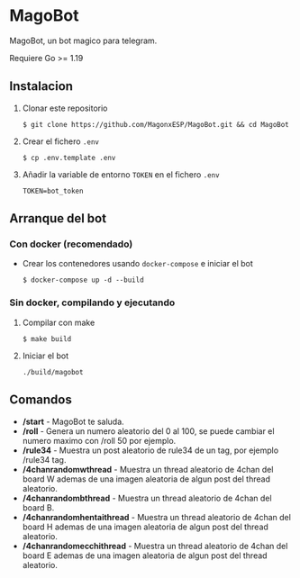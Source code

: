 # MagoBot
MagoBot, un bot magico para telegram.

Requiere Go >= 1.19

## Instalacion
1. Clonar este repositorio
    ```shell script
    $ git clone https://github.com/MagonxESP/MagoBot.git && cd MagoBot
    ```
2. Crear el fichero ``.env``
    ```shell script
    $ cp .env.template .env
    ```
3. Añadir la variable de entorno ``TOKEN`` en el fichero ``.env``
    ```shell script
    TOKEN=bot_token
    ```
## Arranque del bot   
### Con docker (recomendado)
* Crear los contenedores usando ``docker-compose`` e iniciar el bot
    ```shell script
    $ docker-compose up -d --build
    ```
### Sin docker, compilando y ejecutando
1. Compilar con make
    ```shell script
    $ make build
    ```

2. Iniciar el bot
    ```shell script
    ./build/magobot
    ```

## Comandos

* **/start** - MagoBot te saluda.
* **/roll** - Genera un numero aleatorio del 0 al 100, se puede cambiar el numero maximo con /roll 50 por ejemplo.
* **/rule34** - Muestra un post aleatorio de rule34 de un tag, por ejemplo /rule34 tag.
* **/4chanrandomwthread** - Muestra un thread aleatorio de 4chan del board W ademas de una imagen aleatoria de algun post del thread aleatorio.
* **/4chanrandombthread** - Muestra un thread aleatorio de 4chan del board B.
* **/4chanrandomhentaithread** - Muestra un thread aleatorio de 4chan del board H ademas de una imagen aleatoria de algun post del thread aleatorio.
* **/4chanrandomecchithread** - Muestra un thread aleatorio de 4chan del board E ademas de una imagen aleatoria de algun post del thread aleatorio.
